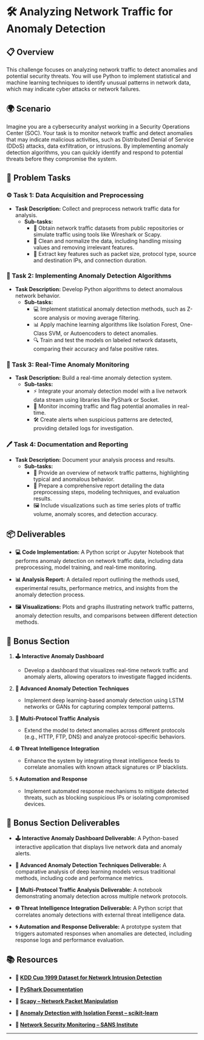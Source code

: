 # 🛠️ Analyzing Network Traffic for Anomaly Detection

## 📋 Overview
This challenge focuses on analyzing network traffic to detect anomalies and potential security threats. You will use Python to implement statistical and machine learning techniques to identify unusual patterns in network data, which may indicate cyber attacks or network failures.

## 🌍 Scenario
Imagine you are a cybersecurity analyst working in a Security Operations Center (SOC). Your task is to monitor network traffic and detect anomalies that may indicate malicious activities, such as Distributed Denial of Service (DDoS) attacks, data exfiltration, or intrusions. By implementing anomaly detection algorithms, you can quickly identify and respond to potential threats before they compromise the system.

## 📝 Problem Tasks

### ⚙️ Task 1: Data Acquisition and Preprocessing
- **Task Description:** Collect and preprocess network traffic data for analysis.
  - **Sub-tasks:**
    - 📐 Obtain network traffic datasets from public repositories or simulate traffic using tools like Wireshark or Scapy.
    - 🧮 Clean and normalize the data, including handling missing values and removing irrelevant features.
    - 🔧 Extract key features such as packet size, protocol type, source and destination IPs, and connection duration.

### 🔬 Task 2: Implementing Anomaly Detection Algorithms
- **Task Description:** Develop Python algorithms to detect anomalous network behavior.
  - **Sub-tasks:**
    - 💻 Implement statistical anomaly detection methods, such as Z-score analysis or moving average filtering.
    - 📊 Apply machine learning algorithms like Isolation Forest, One-Class SVM, or Autoencoders to detect anomalies.
    - 🔍 Train and test the models on labeled network datasets, comparing their accuracy and false positive rates.

### 🔧 Task 3: Real-Time Anomaly Monitoring
- **Task Description:** Build a real-time anomaly detection system.
  - **Sub-tasks:**
    - ⚡ Integrate your anomaly detection model with a live network data stream using libraries like PyShark or Socket.
    - 🔄 Monitor incoming traffic and flag potential anomalies in real-time.
    - 🛠️ Create alerts when suspicious patterns are detected, providing detailed logs for investigation.

### 🖊️ Task 4: Documentation and Reporting
- **Task Description:** Document your analysis process and results.
  - **Sub-tasks:**
    - 📄 Provide an overview of network traffic patterns, highlighting typical and anomalous behavior.
    - 📝 Prepare a comprehensive report detailing the data preprocessing steps, modeling techniques, and evaluation results.
    - 🖼️ Include visualizations such as time series plots of traffic volume, anomaly scores, and detection accuracy.

## 📦 Deliverables
- **💻 Code Implementation:**
  A Python script or Jupyter Notebook that performs anomaly detection on network traffic data, including data preprocessing, model training, and real-time monitoring.

- **📊 Analysis Report:**
  A detailed report outlining the methods used, experimental results, performance metrics, and insights from the anomaly detection process.

- **🖼️ Visualizations:**
  Plots and graphs illustrating network traffic patterns, anomaly detection results, and comparisons between different detection methods.

## 🎁 Bonus Section
1. **🕹️ Interactive Anomaly Dashboard**
   - Develop a dashboard that visualizes real-time network traffic and anomaly alerts, allowing operators to investigate flagged incidents.

2. **🧮 Advanced Anomaly Detection Techniques**
   - Implement deep learning-based anomaly detection using LSTM networks or GANs for capturing complex temporal patterns.

3. **🔄 Multi-Protocol Traffic Analysis**
   - Extend the model to detect anomalies across different protocols (e.g., HTTP, FTP, DNS) and analyze protocol-specific behaviors.

4. **🌐 Threat Intelligence Integration**
   - Enhance the system by integrating threat intelligence feeds to correlate anomalies with known attack signatures or IP blacklists.

5. **🌀 Automation and Response**
   - Implement automated response mechanisms to mitigate detected threats, such as blocking suspicious IPs or isolating compromised devices.

## 🏅 Bonus Section Deliverables
- **🕹️ Interactive Anomaly Dashboard Deliverable:**
  A Python-based interactive application that displays live network data and anomaly alerts.

- **🧮 Advanced Anomaly Detection Techniques Deliverable:**
  A comparative analysis of deep learning models versus traditional methods, including code and performance metrics.

- **🔄 Multi-Protocol Traffic Analysis Deliverable:**
  A notebook demonstrating anomaly detection across multiple network protocols.

- **🌐 Threat Intelligence Integration Deliverable:**
  A Python script that correlates anomaly detections with external threat intelligence data.

- **🌀 Automation and Response Deliverable:**
  A prototype system that triggers automated responses when anomalies are detected, including response logs and performance evaluation.

## 📚 Resources

- **🔗 [KDD Cup 1999 Dataset for Network Intrusion Detection](http://kdd.ics.uci.edu/databases/kddcup99/kddcup99.html)**

- **🔗 [PyShark Documentation](https://github.com/KimiNewt/pyshark)**

- **🔗 [Scapy – Network Packet Manipulation](https://scapy.net/)**

- **🔗 [Anomaly Detection with Isolation Forest – scikit-learn](https://scikit-learn.org/stable/auto_examples/ensemble/plot_isolation_forest.html)**

- **🔗 [Network Security Monitoring – SANS Institute](https://www.sans.org/white-papers/37949/)**

---
